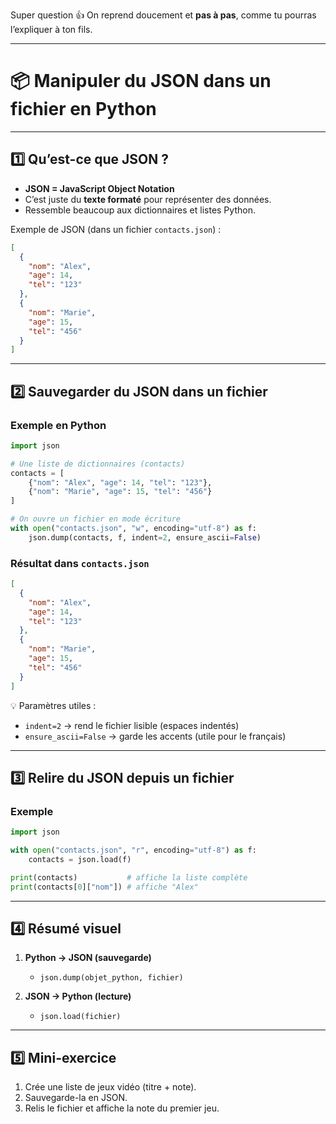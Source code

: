 Super question 👍
On reprend doucement et **pas à pas**, comme tu pourras l’expliquer à ton fils.

---

# 📦 Manipuler du JSON dans un fichier en Python

---

## 1️⃣ Qu’est-ce que JSON ?

- **JSON = JavaScript Object Notation**
- C’est juste du **texte formaté** pour représenter des données.
- Ressemble beaucoup aux dictionnaires et listes Python.

Exemple de JSON (dans un fichier `contacts.json`) :

```json
[
  {
    "nom": "Alex",
    "age": 14,
    "tel": "123"
  },
  {
    "nom": "Marie",
    "age": 15,
    "tel": "456"
  }
]
```

---

## 2️⃣ Sauvegarder du JSON dans un fichier

### Exemple en Python

```python
import json

# Une liste de dictionnaires (contacts)
contacts = [
    {"nom": "Alex", "age": 14, "tel": "123"},
    {"nom": "Marie", "age": 15, "tel": "456"}
]

# On ouvre un fichier en mode écriture
with open("contacts.json", "w", encoding="utf-8") as f:
    json.dump(contacts, f, indent=2, ensure_ascii=False)
```

### Résultat dans `contacts.json`

```json
[
  {
    "nom": "Alex",
    "age": 14,
    "tel": "123"
  },
  {
    "nom": "Marie",
    "age": 15,
    "tel": "456"
  }
]
```

💡 Paramètres utiles :

- `indent=2` → rend le fichier lisible (espaces indentés)
- `ensure_ascii=False` → garde les accents (utile pour le français)

---

## 3️⃣ Relire du JSON depuis un fichier

### Exemple

```python
import json

with open("contacts.json", "r", encoding="utf-8") as f:
    contacts = json.load(f)

print(contacts)           # affiche la liste complète
print(contacts[0]["nom"]) # affiche "Alex"
```

---

## 4️⃣ Résumé visuel

1. **Python → JSON (sauvegarde)**

   - `json.dump(objet_python, fichier)`

2. **JSON → Python (lecture)**

   - `json.load(fichier)`

---

## 5️⃣ Mini-exercice

1. Crée une liste de jeux vidéo (titre + note).
2. Sauvegarde-la en JSON.
3. Relis le fichier et affiche la note du premier jeu.
